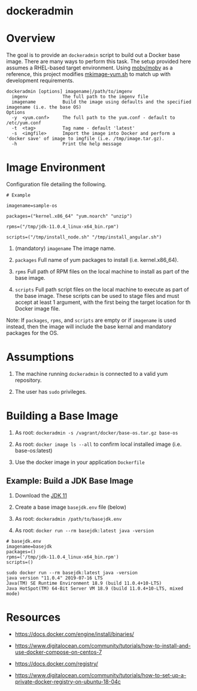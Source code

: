 # dockeradmin

# Overview

The goal is to provide an `dockeradmin` script to build out a Docker base image. There are many ways to perform this task. The setup provided here assumes a RHEL-based target environment. Using [moby/moby](https://github.com/moby/moby) as a reference, this project modifies [mkimage-yum.sh](https://github.com/moby/moby/blob/master/contrib/mkimage-yum.sh) to match up with development requirements.

```
dockeradmin [options] imagename|/path/to/imgenv
  imgenv             The full path to the imgenv file
  imagename          Build the image using defaults and the specified imagename (i.e. the base OS)
Options
  -y  <yum.conf>     The full path to the yum.conf - default to /etc/yum.conf
  -t  <tag>          Tag name - default 'latest'
  -s  <imgfile>      Import the image into Docker and perform a 'docker save' of image to imgfile (i.e. /tmp/image.tar.gz).
  -h                 Print the help message
```

# Image Environment

Configuration file detailing the following.

```
# Example

imagename=sample-os

packages=("kernel.x86_64" "yum.noarch" "unzip")

rpms=("/tmp/jdk-11.0.4_linux-x64_bin.rpm")

scripts=("/tmp/install_node.sh" "/tmp/install_angular.sh")
```

1. (mandatory) `imagename` The image name.

2. `packages` Full name of yum packages to install (i.e. kernel.x86_64).

3. `rpms` Full path of RPM files on the local machine to install as part of the base image.

4. `scripts` Full path script files on the local machine to execute as part of the base image. These scripts can be used to stage files and must accept at least 1 argument, with the first being the target location for th Docker image file.

Note: If `packages`, `rpms`, and `scripts` are empty or if `imagename` is used instead, then the image will include the base kernal and mandatory packages for the OS.

# Assumptions

1. The machine running `dockeradmin` is connected to a valid yum repository.

2. The user has `sudo` privileges.

# Building a Base Image

1. As root: `dockeradmin -s /vagrant/docker/base-os.tar.gz base-os`

2. As root: `docker image ls --all` to confirm local installed image (i.e. base-os:latest)

3. Use the docker image in your application `Dockerfile`

## Example: Build a JDK Base Image

1. Download the [JDK 11](https://www.oracle.com/technetwork/java/javase/downloads/jdk11-downloads-5066655.html)

2. Create a base image `basejdk.env` file (below)

3. As root: `dockeradmin /path/to/basejdk.env`

4. As root: `docker run --rm basejdk:latest java -version`

```
# basejdk.env
imagename=basejdk
packages=()
rpms=('/tmp/jdk-11.0.4_linux-x64_bin.rpm')
scripts=()
```

```
sudo docker run --rm basejdk:latest java -version
java version "11.0.4" 2019-07-16 LTS
Java(TM) SE Runtime Environment 18.9 (build 11.0.4+10-LTS)
Java HotSpot(TM) 64-Bit Server VM 18.9 (build 11.0.4+10-LTS, mixed mode)
```

# Resources

- https://docs.docker.com/engine/install/binaries/

- https://www.digitalocean.com/community/tutorials/how-to-install-and-use-docker-compose-on-centos-7

- https://docs.docker.com/registry/

- https://www.digitalocean.com/community/tutorials/how-to-set-up-a-private-docker-registry-on-ubuntu-18-04c